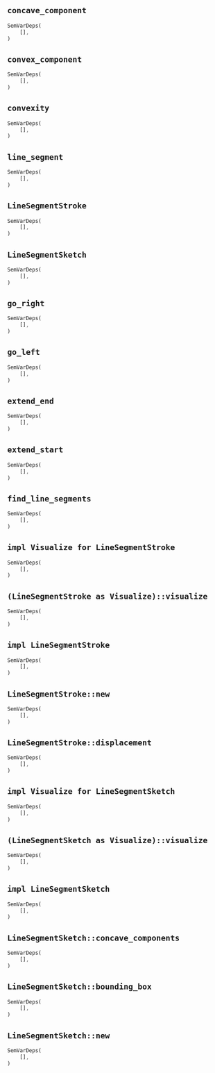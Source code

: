 ## `concave_component`

```rust
SemVarDeps(
    [],
)
```

## `convex_component`

```rust
SemVarDeps(
    [],
)
```

## `convexity`

```rust
SemVarDeps(
    [],
)
```

## `line_segment`

```rust
SemVarDeps(
    [],
)
```

## `LineSegmentStroke`

```rust
SemVarDeps(
    [],
)
```

## `LineSegmentSketch`

```rust
SemVarDeps(
    [],
)
```

## `go_right`

```rust
SemVarDeps(
    [],
)
```

## `go_left`

```rust
SemVarDeps(
    [],
)
```

## `extend_end`

```rust
SemVarDeps(
    [],
)
```

## `extend_start`

```rust
SemVarDeps(
    [],
)
```

## `find_line_segments`

```rust
SemVarDeps(
    [],
)
```

## `impl Visualize for LineSegmentStroke`

```rust
SemVarDeps(
    [],
)
```

## `(LineSegmentStroke as Visualize)::visualize`

```rust
SemVarDeps(
    [],
)
```

## `impl LineSegmentStroke`

```rust
SemVarDeps(
    [],
)
```

## `LineSegmentStroke::new`

```rust
SemVarDeps(
    [],
)
```

## `LineSegmentStroke::displacement`

```rust
SemVarDeps(
    [],
)
```

## `impl Visualize for LineSegmentSketch`

```rust
SemVarDeps(
    [],
)
```

## `(LineSegmentSketch as Visualize)::visualize`

```rust
SemVarDeps(
    [],
)
```

## `impl LineSegmentSketch`

```rust
SemVarDeps(
    [],
)
```

## `LineSegmentSketch::concave_components`

```rust
SemVarDeps(
    [],
)
```

## `LineSegmentSketch::bounding_box`

```rust
SemVarDeps(
    [],
)
```

## `LineSegmentSketch::new`

```rust
SemVarDeps(
    [],
)
```

